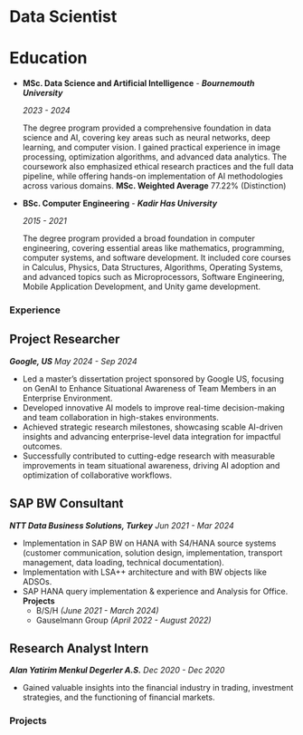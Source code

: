 # Data Scientist

# Education
* **MSc. Data Science and Artificial Intelligence** - **_Bournemouth University_**

  *2023 - 2024*

  The degree program provided a comprehensive foundation in data science and AI,  covering key areas such as neural networks, deep learning, and computer          vision. I gained practical experience in image processing, optimization   algorithms, and advanced data analytics. The coursework also emphasized ethical research practices and the full data pipeline, while offering hands-on implementation of AI methodologies across various domains.
**MSc. Weighted Average**
77.22% (Distinction)

* **BSc. Computer Engineering** - ***Kadir Has University***
 
    *2015 - 2021*

  The degree program provided a broad foundation in computer engineering, covering essential areas like mathematics, programming, computer systems, and software development. It included core courses in Calculus, Physics, Data Structures, Algorithms, Operating Systems, and advanced topics such as Microprocessors, Software Engineering, Mobile Application Development, and Unity game development.

### Experience
## Project Researcher
***Google, US***
*May 2024 - Sep 2024*

* Led a master’s dissertation project sponsored by Google US, focusing on GenAI to Enhance Situational Awareness of Team Members in an Enterprise Environment.
* Developed innovative AI models to improve real-time decision-making and team collaboration in high-stakes environments.
* Achieved strategic research milestones, showcasing scable AI-driven insights and advancing enterprise-level data integration for impactful outcomes.
*  Successfully contributed to cutting-edge research with measurable improvements in team situational awareness, driving AI adoption and optimization of collaborative workflows.

## SAP BW Consultant
***NTT Data Business Solutions, Turkey***
*Jun 2021 - Mar 2024*

* Implementation in SAP BW on HANA with S4/HANA source systems (customer communication, solution design, implementation, transport management, data loading, technical documentation).
* Implementation with LSA++ architecture and with BW objects like ADSOs.
* SAP HANA query implementation & experience and Analysis for Office.
**Projects**
  - B/S/H *(June 2021 - March 2024)*
  - Gauselmann Group *(April 2022 - August 2022)*

 ## Research Analyst Intern
 ***Alan Yatirim Menkul Degerler A.S.***
 *Dec 2020 - Dec 2020*

 * Gained valuable insights into the financial industry in trading, investment strategies, and the functioning of financial markets.

### Projects

